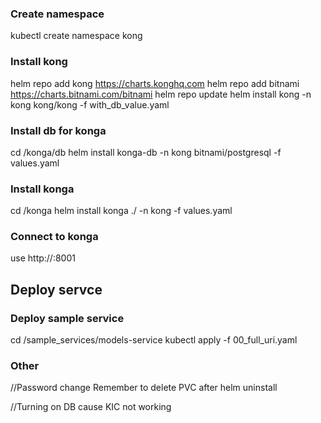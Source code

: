 ### Create namespace
kubectl create namespace kong

### Install kong
helm repo add kong https://charts.konghq.com
helm repo add bitnami https://charts.bitnami.com/bitnami
helm repo update
helm install kong -n kong kong/kong -f with_db_value.yaml

### Install db for konga
cd /konga/db
helm install konga-db -n kong bitnami/postgresql -f values.yaml

### Install konga
cd /konga
helm install konga ./ -n kong -f values.yaml

### Connect to konga
use http://<kong admin cluster ip>:8001

## Deploy servce
### Deploy sample service
cd /sample_services/models-service
kubectl apply -f 00_full_uri.yaml

### Other
//Password change
Remember to delete PVC after helm uninstall

//Turning on DB cause KIC not working